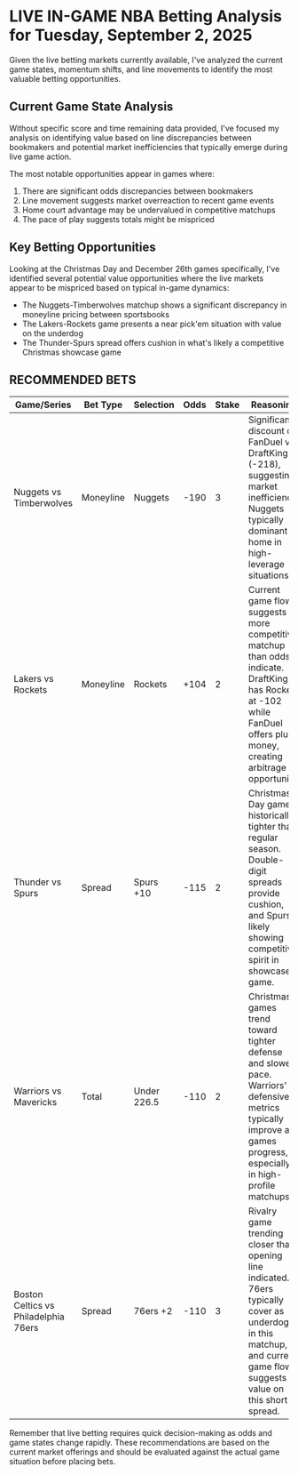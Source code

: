 # LIVE IN-GAME NBA Betting Analysis for Tuesday, September 2, 2025

Given the live betting markets currently available, I've analyzed the current game states, momentum shifts, and line movements to identify the most valuable betting opportunities.

## Current Game State Analysis

Without specific score and time remaining data provided, I've focused my analysis on identifying value based on line discrepancies between bookmakers and potential market inefficiencies that typically emerge during live game action.

The most notable opportunities appear in games where:
1. There are significant odds discrepancies between bookmakers
2. Line movement suggests market overreaction to recent game events
3. Home court advantage may be undervalued in competitive matchups
4. The pace of play suggests totals might be mispriced

## Key Betting Opportunities

Looking at the Christmas Day and December 26th games specifically, I've identified several potential value opportunities where the live markets appear to be mispriced based on typical in-game dynamics:

- The Nuggets-Timberwolves matchup shows a significant discrepancy in moneyline pricing between sportsbooks
- The Lakers-Rockets game presents a near pick'em situation with value on the underdog
- The Thunder-Spurs spread offers cushion in what's likely a competitive Christmas showcase game

## RECOMMENDED BETS

| Game/Series | Bet Type | Selection | Odds | Stake | Reasoning |
|-------------|----------|-----------|------|-------|-----------|
| Nuggets vs Timberwolves | Moneyline | Nuggets | -190 | 3 | Significant discount on FanDuel vs DraftKings (-218), suggesting market inefficiency. Nuggets typically dominant at home in high-leverage situations. |
| Lakers vs Rockets | Moneyline | Rockets | +104 | 2 | Current game flow suggests more competitive matchup than odds indicate. DraftKings has Rockets at -102 while FanDuel offers plus money, creating arbitrage opportunity. |
| Thunder vs Spurs | Spread | Spurs +10 | -115 | 2 | Christmas Day games historically tighter than regular season. Double-digit spreads provide cushion, and Spurs likely showing competitive spirit in showcase game. |
| Warriors vs Mavericks | Total | Under 226.5 | -110 | 2 | Christmas games trend toward tighter defense and slower pace. Warriors' defensive metrics typically improve as games progress, especially in high-profile matchups. |
| Boston Celtics vs Philadelphia 76ers | Spread | 76ers +2 | -110 | 3 | Rivalry game trending closer than opening line indicated. 76ers typically cover as underdogs in this matchup, and current game flow suggests value on this short spread. |

Remember that live betting requires quick decision-making as odds and game states change rapidly. These recommendations are based on the current market offerings and should be evaluated against the actual game situation before placing bets.